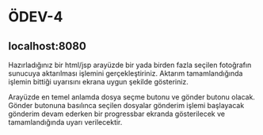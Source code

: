 # ÖDEV-4

## localhost:8080

Hazırladığınız bir html/jsp arayüzde  bir yada birden fazla seçilen fotoğrafın sunucuya aktarılması işlemini gerçekleştiriniz. Aktarım tamamlandığında işlemin bittiği uyarısını ekrana uygun şekilde gösteriniz.



Arayüzde en temel anlamda dosya seçme butonu ve gönder butonu olacak. Gönder butonuna basılınca seçilen dosyalar gönderim işlemi başlayacak gönderim devam ederken bir progressbar ekranda gösterilecek ve tamamlandığında uyarı verilecektir.